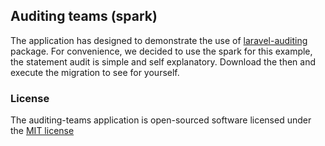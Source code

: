 ## Auditing teams (spark)

The application has designed to demonstrate the use of [laravel-auditing](https://github.com/owen-it/laravel-auditing) package. For convenience, we decided to use the spark for this example, the statement audit is simple and self explanatory. Download the then and execute the migration to see for yourself.

### License

The auditing-teams application is open-sourced software licensed under the [MIT license](http://opensource.org/licenses/MIT)
